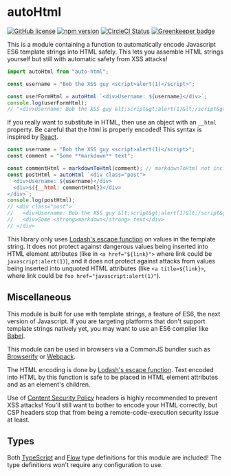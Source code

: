 # autoHtml

[![GitHub license](https://img.shields.io/badge/license-MIT-blue.svg)](https://github.com/Macil/auto-html/blob/master/LICENSE.txt) [![npm version](https://img.shields.io/npm/v/auto-html.svg?style=flat)](https://www.npmjs.com/package/auto-html) [![CircleCI Status](https://circleci.com/gh/Macil/auto-html.svg?style=shield)](https://circleci.com/gh/Macil/auto-html) [![Greenkeeper badge](https://badges.greenkeeper.io/Macil/auto-html.svg)](https://greenkeeper.io/)

This is a module containing a function to automatically encode Javascript ES6
template strings into HTML safely. This lets you assemble HTML strings yourself
but still with automatic safety from XSS attacks!

```javascript
import autoHtml from "auto-html";

const username = "Bob the XSS guy <script>alert(1)</script>";

const userFormHtml = autoHtml `<div>Username: ${username}</div>`;
console.log(userFormHtml);
// "<div>Username: Bob the XSS guy &lt;script&gt;alert(1)&lt;/script&gt;</div>"
```

If you really want to substitute in HTML, then use an object with an `__html`
property. Be careful that the html is properly encoded! This syntax is inspired
by
[React](https://facebook.github.io/react/tips/dangerously-set-inner-html.html).

```javascript
const username = "Bob the XSS guy <script>alert(1)</script>";
const comment = "Some **markdown** text";

const commentHtml = markdownToHtml(comment); // markdownToHtml not included.
const postHtml = autoHtml `<div class="post">
  <div>Username: ${username}</div>
  <div>${{__html: commentHtml}}</div>
</div>`;
console.log(postHtml);
// <div class="post">
//   <div>Username: Bob the XSS guy &lt;script&gt;alert(1)&lt;/script&gt;</div>
//   <div>Some <strong>markdown</strong> text</div>
// </div>
```

This library only uses [Lodash's escape
function](https://lodash.com/docs#escape) on values in the template string. It
does not protect against dangerous values being inserted into HTML element
attributes (like in `<a href="${link}">` where link could be
`javascript:alert(1)`), and it does not protect against attacks from values
being inserted into unquoted HTML attributes (like `<a title=${link}>`, where
link could be `foo href="javascript:alert(1)"`).

## Miscellaneous

This module is built for use with template strings, a feature of ES6, the next
version of Javascript. If you are targeting platforms that don't support
template strings natively yet, you may want to use an ES6 compiler like
[Babel](https://babeljs.io/).

This module can be used in browsers via a CommonJS bundler such as
[Browserify](http://browserify.org/) or [Webpack](https://webpack.js.org/).

The HTML encoding is done by
[Lodash's escape function](https://lodash.com/docs#escape). Text encoded into
HTML by this function is safe to be placed in HTML element attributes and as
an element's children.

Use of
[Content Security Policy](http://www.html5rocks.com/en/tutorials/security/content-security-policy/)
headers is highly recommended to prevent XSS attacks! You'll still want to
bother to encode your HTML correctly, but CSP headers stop that from being
a remote-code-execution security issue at least.

## Types

Both [TypeScript](https://www.typescriptlang.org/) and
[Flow](https://flowtype.org/) type definitions for this module are included!
The type definitions won't require any configuration to use.
